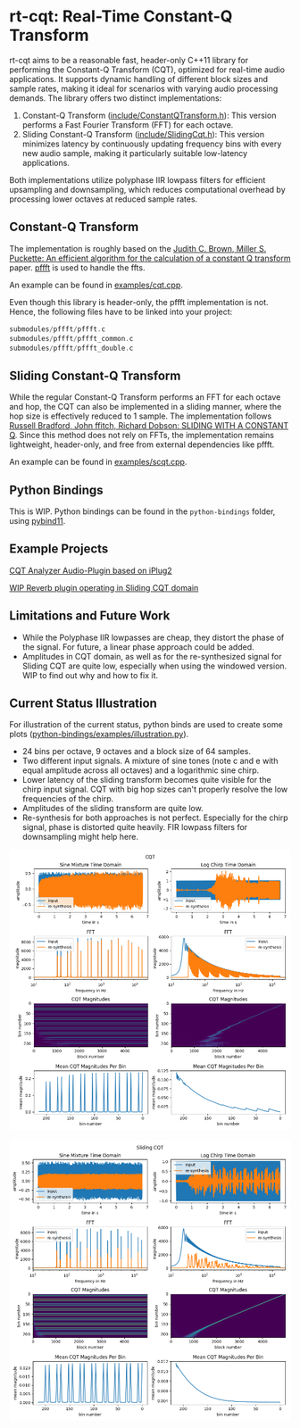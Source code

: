 # rt-cqt: Real-Time Constant-Q Transform
rt-cqt aims to be a reasonable fast, header-only C++11 library for performing the Constant-Q Transform (CQT), optimized for real-time audio applications. It supports dynamic handling of different block sizes and sample rates, making it ideal for scenarios with varying audio processing demands. The library offers two distinct implementations:

1. Constant-Q Transform ([include/ConstantQTransform.h](include/ConstantQTransform.h)): This version performs a Fast Fourier Transform (FFT) for each octave.
2. Sliding Constant-Q Transform ([include/SlidingCqt.h](include/SlidingCqt.h)): This version minimizes latency by continuously updating frequency bins with every new audio sample, making it particularly suitable low-latency applications.

Both implementations utilize polyphase IIR lowpass filters for efficient upsampling and downsampling, which reduces computational overhead by processing lower octaves at reduced sample rates. 

## Constant-Q Transform
The implementation is roughly based on the [Judith C. Brown, Miller S. Puckette: An efficient algorithm  for the calculation  of a constant Q transform](http://academics.wellesley.edu/Physics/brown/pubs/effalgV92P2698-P2701.pdf) paper.
[pffft](https://github.com/marton78/pffft) is used to handle the ffts.

An example can be found in [examples/cqt.cpp](examples/cqt.cpp).

Even though this library is header-only, the pffft implementation is not. Hence, the following files have to be linked into your project:
```cpp
submodules/pffft/pffft.c
submodules/pffft/pffft_common.c
submodules/pffft/pffft_double.c
```

## Sliding Constant-Q Transform
While the regular Constant-Q Transform performs an FFT for each octave and hop, the CQT can also be implemented in a sliding manner, where the hop size is effectively reduced to 1 sample.
The implementation follows [Russell Bradford, John ffitch, Richard Dobson: SLIDING WITH A CONSTANT Q](https://purehost.bath.ac.uk/ws/portalfiles/portal/377255/constQ.pdf). Since this method does not rely on FFTs, the implementation remains lightweight, header-only, and free from external dependencies like pffft.

An example can be found in [examples/scqt.cpp](examples/scqt.cpp).

## Python Bindings
This is WIP. Python bindings can be found in the `python-bindings` folder, using [pybind11](https://github.com/pybind/pybind11).

## Example Projects
[CQT Analyzer Audio-Plugin based on iPlug2](https://github.com/jmerkt/cqt-analyzer)

[WIP Reverb plugin operating in Sliding CQT domain](https://github.com/jmerkt/harmonic-reverb)

## Limitations and Future Work
* While the Polyphase IIR lowpasses are cheap, they distort the phase of the signal. For future, a linear phase approach could be added.
* Amplitudes in CQT domain, as well as for the re-synthesized signal for Sliding CQT are quite low, especially when using the windowed version. WIP to find out why and how to fix it.

## Current Status Illustration

For illustration of the current status, python binds are used to create some plots ([python-bindings/examples/illustration.py](python-bindings/examples/illustration.py)). 

* 24 bins per octave, 9 octaves and a block size of 64 samples.
* Two different input signals. A mixture of sine tones (note c and e with equal amplitude across all octaves) and a logarithmic sine chirp.
* Lower latency of the sliding transform becomes quite visible for the chirp input signal. CQT with big hop sizes can't properly resolve the low frequencies of the chirp.
* Amplitudes of the sliding transform are quite low.
* Re-synthesis for both approaches is not perfect. Especially for the chirp signal, phase is distorted quite heavily. FIR lowpass filters for downsampling might help here.

![alt text](python-bindings/examples/illustration_cqt.png)

![alt text](python-bindings/examples/illustration_sliding_cqt.png)




